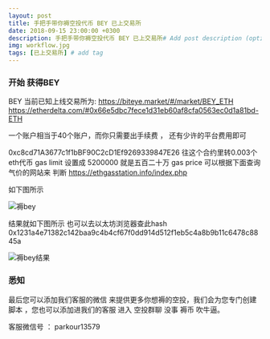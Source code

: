 ```yaml
---
layout: post
title: 手把手带你褥空投代币 BEY 已上交易所
date: 2018-09-15 23:00:00 +0300
description: 手把手带你褥空投代币 BEY 已上交易所# Add post description (optional)
img: workflow.jpg
tags: [已上交易所] # add tag
---
```


### 开始 获得BEY 

BEY  当前已知上线交易所为: https://biteye.market/#/market/BEY_ETH
https://etherdelta.com/#0x66e5dbc7fece1d31eb60af8cfa0563ec0d1a81bd-ETH							

一个账户相当于40个账户，而你只需要出手续费 ， 还有少许的平台费用即可

0xc8cd71A3677c1f1bBF90C2cD1Ef9269339847E26  往这个合约里转0.003个eth代币  gas limit 设置成 5200000  就是五百二十万
 gas price  可以根据下面查询气价的网站来 判断 https://ethgasstation.info/index.php 
 
 如下图所示
 
 ![褥bey]({{site.baseurl}}/assets/img/2018-9-15-bey/褥bey.png)
 
 结果就如下图所示   也可以去以太坊浏览器查此hash  0x1231a4e71382c142baa9c4b4cf67f0dd914d512f1eb5c4a8b9b11c6478c8845a
 
 ![褥bey结果]({{site.baseurl}}/assets/img/2018-9-15-bey/褥bey结果.png)

  
  
###  悉知

最后您可以添加我们客服的微信  来提供更多你想褥的空投，我们会为您专门创建脚本  ，您也可以添加进我们的客服 进入 空投群聊 没事 褥币 吹牛逼。

客服微信号 ：   parkour13579
